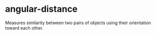 # angular-distance
Measures similarity between two pairs of objects using their orientation toward each other.
